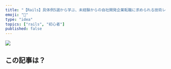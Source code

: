 ```yaml
---
title: "【Rails】具体例5選から学ぶ、未経験からの自社開発企業転職に求められる技術レベル"
emoji: "🐑"
type: "idea"
topics: ["rails", "初心者"]
published: false
---
```


![](https://storage.googleapis.com/zenn-user-upload/c8f5bbc5d8af-20230914.png)

## この記事は？
